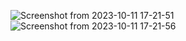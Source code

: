 
![Screenshot from 2023-10-11 17-21-51](https://github.com/mGunawardhana/Angular-Animated-Login/assets/100486080/0d42e938-681a-499a-8eb0-3185aef96d9e)
![Screenshot from 2023-10-11 17-21-56](https://github.com/mGunawardhana/Angular-Animated-Login/assets/100486080/26d34012-939e-442c-b227-371906731dd0)
